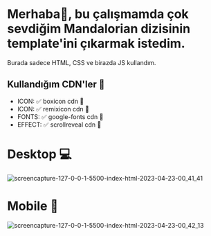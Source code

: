 # Merhaba👋, bu çalışmamda çok sevdiğim Mandalorian dizisinin template'ini çıkarmak istedim.

Burada sadece HTML, CSS ve birazda JS kullandım.

## Kullandığım CDN'ler 🔗

- ICON:    ✅ boxicon cdn 🔗
- ICON:    ✅ remixicon cdn 🔗
- FONTS:   ✅ google-fonts cdn 🔗
- EFFECT:  ✅ scrollreveal cdn 🔗

# Desktop 💻

![screencapture-127-0-0-1-5500-index-html-2023-04-23-00_41_41](https://user-images.githubusercontent.com/26012639/233808136-6c0759f0-4add-4efa-91cb-e06589485b19.png)

# Mobile 📱

![screencapture-127-0-0-1-5500-index-html-2023-04-23-00_42_13](https://user-images.githubusercontent.com/26012639/233808131-acb50d30-915a-42e3-87c6-0a6ce9a50a54.png)


